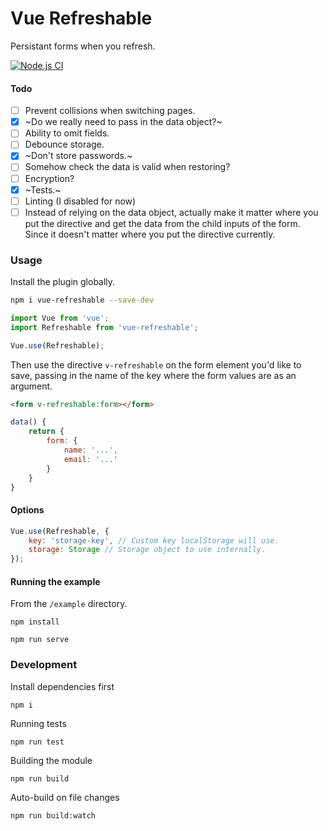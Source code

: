 # Vue Refreshable
Persistant forms when you refresh.

[![Node.js CI](https://github.com/jaymo107/vue-refreshable/actions/workflows/node.js.yml/badge.svg?branch=main)](https://github.com/jaymo107/vue-refreshable/actions/workflows/node.js.yml)

#### Todo
- [ ] Prevent collisions when switching pages.
- [x] ~Do we really need to pass in the data object?~
- [ ] Ability to omit fields.
- [ ] Debounce storage.
- [x] ~Don't store passwords.~
- [ ] Somehow check the data is valid when restoring?
- [ ] Encryption?
- [x] ~Tests.~
- [ ] Linting (I disabled for now)
- [ ] Instead of relying on the data object, actually make it matter where you put the directive and get the data from the child inputs of the form. Since it doesn't matter where you put the directive currently.

### Usage
Install the plugin globally.

```sh
npm i vue-refreshable --save-dev
```

```js
import Vue from 'vue';
import Refreshable from 'vue-refreshable';

Vue.use(Refreshable);
```

Then use the directive `v-refreshable` on the form element you'd like to save, passing in the name of the key where the form values are as an argument.

```html
<form v-refreshable:form></form>
```

```js
data() {
    return {
        form: {
            name: '...',
            email: '...'
        }
    }
}

```

#### Options
```js
Vue.use(Refreshable, {
    key: 'storage-key', // Custom key localStorage will use.
    storage: Storage // Storage object to use internally.
});
```

#### Running the example
From the `/example` directory.
```
npm install
```

```
npm run serve
```

### Development
Install dependencies first
```
npm i
```

Running tests
```
npm run test
```
Building the module
```
npm run build
```
Auto-build on file changes
```
npm run build:watch
```